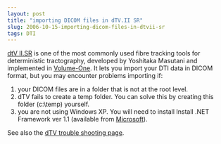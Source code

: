 ```yaml
---
layout: post
title: "importing DICOM files in dTV.II SR"
slug: 2006-10-15-importing-dicom-files-in-dtvii-sr
tags: DTI
---
```


[dtV II.SR](http://www.ut-radiology.umin.jp/people/masutani/dTV/dTV_frame-e.htm) is one of the most commonly used fibre tracking tools for deterministic tractography, developed by Yoshitaka Masutani and implemented in [Volume-One](http://www.volume-one.org/). It lets you import your DTI data in DICOM format, but you may encounter problems importing if:

1. your DICOM files are in a folder that is not at the root level.
2. dTV fails to create a temp folder. You can solve this by creating this folder (c:\\temp) yourself.
3. you are not using Windows XP. You will need to install Install .NET Framework ver 1.1 (available from [Microsoft](http://www.microsoft.com/downloads/Search.aspx?displaylang=en)).

See also the [dTV trouble shooting page](http://www.ut-radiology.umin.jp/people/masutani/dTV/dTV_frame-e.htm).
